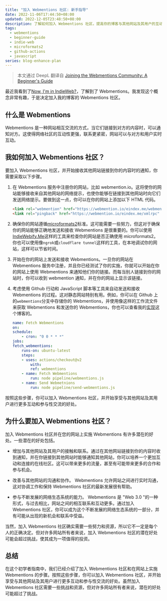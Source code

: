 ```yaml
---
title: "加入 Webmentions 社区: 新手指导"
date: 2022-11-06T17:44:50+08:00
updated: 2022-12-05T23:48:50+08:00
description: 了解如何加入 Webmentions 社区，提高你的博客与其他网站及其用户的互动性和参与度。
tags:
  - webmentions
  - beginner-guide
  - indie-web
  - microformats2
  - github-actions
  - javascript
series: blog-enhance-plan
---
```


> 本文通过 DeepL 翻译自 [Joining the Webmentions Community: A Beginner's Guide](/posts/webmentions)

最近我看到了[Now, I'm in IndieWeb?](https://www.owenyoung.com/en/blog/indieweb/)，了解到了 Webmentions。我发现这个概念非常有趣，于是决定加入我的博客的 Webmentions 社区。

## 什么是 Webmentions

Webmentions 是一种网站相互交流的方式，当它们链接到对方的内容时，可以通知对方。这使得网络社区的互动性更强，联系更紧密，网站可以与对方和用户实时互动。

## 我如何加入 Webmentions 社区？

要加入 Webmentions 社区，并开始接收其他网站链接到你的内容时的通知，你需要采取以下步骤。

1. 在 Webmentions 服务中注册你的网站，比如 webmention.io。这将使你的网站能够接收来自其他网站的网络提示，也使你能够在链接到其他网站时向它们发送网络提示。要做到这一点，你可以在你的网站上添加以下 HTML 代码。

   ```html
   <link rel="webmention" href="https://webmention.io/eindex.me/webmention" />
   <link rel="pingback" href="https://webmention.io/eindex.me/xmlrpc" />
   ```

2. 确保你的网站遵循[microformats2](https://microformats.org/)标准。这可能需要一些努力，但这对于确保你的网站能够正确地发送和接收 Webmentions 是很重要的。你可以使用[IndieWebify.Me](https://indiewebify.me/)这样的工具来检查你的网站是否正确使用 microformats2。你也可以使用像`ngrok`或`cloudflare tunnel`这样的工具，在本地调试你的网站，这样可以节省时间。

3. 开始在你的网站上发送和接收 Webmentions。一旦你的网站在 Webmentions 服务中注册，并且你已经测试了你的实施，你就可以开始在你的网站上使用 Webmentions 来通知他们你的链接。而每当别人链接到你的网站时，你可以收到 webmention 通知，并在你的网站上显示该链接。

4. 考虑使用 Github 行动和 JavaScript 脚本等工具来自动发送和接收 Webmentions 的过程。这对静态网站特别有用。例如，你可以在 Github 上的`webmentions`分支中存储你的 Webmentions，并使用像这样的工作流文件来获取 Webmentions 和发送你的 Webmentions，你也可以查看我的[实现](https://github.com/EINDEX/blog/blob/main/.github/workflows/fetch-webmentions.yaml)这个博客的。

   ```yaml
   name: Fetch Webmentions
   on:
   schedule:
       - cron: "0 0 * * *"
   jobs:
   fetch_webmentions:
       runs-on: ubuntu-latest
       steps:
       - uses: actions/checkout@v2
           with:
           ref: webmentions
       - name: Fetch Webmentions
           run: node pipeline/webmentions.js
       - name: Send Webmetnions
           run: node pipeline/send-webmentions.js
   ```

按照这些步骤，你可以加入 Webmentions 社区，并开始享受与其他网站及其用户进行更多互动和参与性交流的好处。

## 为什么要加入 Webmentions 社区？

加入 Webmentions 社区并在您的网站上实施 Webmentions 有许多潜在的好处。一些潜在的好处包括。

- 增加与其他网站及其用户的接触和联系。通过在其他网站链接到你的内容时收到通知，并在你链接到其他网站时能够通知其他网站，你可以培养一个更加互动和连接的在线社区。这可以带来更多的流量，甚至有可能带来更多的合作和参与机会。

- 改善与其他网站的沟通和协作。 Webmentions 允许网站之间进行实时沟通，这对协调工作和保持 Webmentions 社区的最新发展很有帮助。

- 参与不断发展的网络生态系统的能力。 Webmentions 是 "Web 3.0 "的一种形式，与过去相比，网站之间的相互联系和互动更多。通过加入 Webmentions 社区，你可以成为这个不断发展的网络生态系统的一部分，并有可能从出现的新机会和联系中受益。

当然，加入 Webmentions 社区确实需要一些努力和资源，所以它不一定是每个人的正确决定。但对许多网站所有者来说，加入 Webmentions 社区的潜在好处可能会超过挑战，使其成为一项值得的投资。

## 总结

在这个初学者指南中，我们已经介绍了加入 Webmentions 社区和在网站上实施 Webmentions 的步骤。按照这些步骤，你可以加入 Webmentions 社区，并开始享受与其他网站及其用户进行更多互动和参与性交流的好处。虽然加入 Webmentions 社区需要一些挑战和资源，但对许多网站所有者来说，潜在的好处可能超过了挑战。
